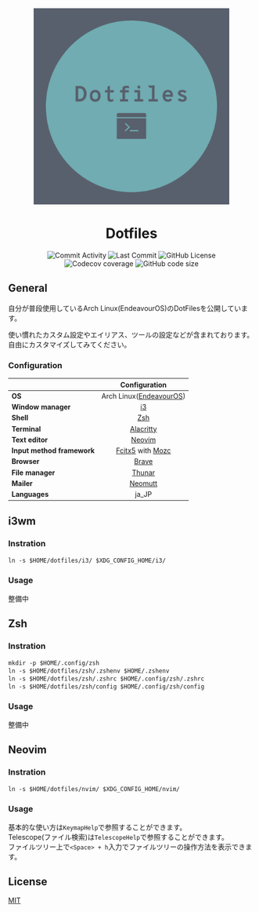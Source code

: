 <br>
<br>
<br>
<br>
<p align="center">
  <img src="assets/logo.png" alt="Logo" width="400">
</p>

<h1 align="center">Dotfiles</h1>

<div align="center"><p>
<img alt="Commit Activity" src="https://img.shields.io/github/commit-activity/m/v8yte/dotfiles?style=for-the-badge&logo=instatus&color=C9CBFF&logoColor=D9E0EE&labelColor=302D41" />
<img alt="Last Commit" src="https://img.shields.io/github/last-commit/v8yte/dotfiles?style=for-the-badge&logo=instatus&color=ee999f&logoColor=D9E0EE&labelColor=302D41" />
<img src="https://img.shields.io/github/license/v8yte/dotfiles?style=for-the-badge&logo=instatus&color=c69ff5&logoColor=D9E0EE&labelColor=302D41" alt="GitHub License"><br>
<img src="https://img.shields.io/github/watchers/v8yte/dotfiles?style=for-the-badge&logo=bilibili&color=F5E0DC&logoColor=D9E0EE&labelColor=302D41" alt="Codecov coverage">
<img src="https://img.shields.io/github/repo-size/v8yte/dotfiles?color=%23DDB6F2&label=SIZE&logo=instatus&style=for-the-badge&logoColor=D9E0EE&labelColor=302D41" alt="GitHub code size">
</div>

## General

自分が普段使用しているArch Linux(EndeavourOS)のDotFilesを公開しています。

使い慣れたカスタム設定やエイリアス、ツールの設定などが含まれております。自由にカスタマイズしてみてください。

### Configuration
|                            | Configuration                                                                         |
|----------------------------|:-------------------------------------------------------------------------------------:|
| **OS**                     | Arch Linux([EndeavourOS](https://endeavouros.com/))                                   |
| **Window manager**         | [i3](https://i3wm.org/)                                                               |
| **Shell**                  | [Zsh](https://zsh.org/)                                                               |
| **Terminal**               | [Alacritty](https://alacritty.org/)                                                   |
| **Text editor**            | [Neovim](https://neovim.io/)                                                          |
| **Input method framework** | [Fcitx5](https://github.com/fcitx/fcitx5) with [Mozc](https://www.google.co.jp/ime/)  |
| **Browser**                | [Brave](https://brave.com/ja/)                                                        |
| **File manager**           | [Thunar](https://docs.xfce.org/xfce/thunar/start)                                     |
| **Mailer**                 | [Neomutt](https://neomutt.org/)                                                       |
| **Languages**              | ja_JP                                                                                 |

## i3wm
### Instration
```
ln -s $HOME/dotfiles/i3/ $XDG_CONFIG_HOME/i3/
```
### Usage
整備中
## Zsh
### Instration
```
mkdir -p $HOME/.config/zsh
ln -s $HOME/dotfiles/zsh/.zshenv $HOME/.zshenv
ln -s $HOME/dotfiles/zsh/.zshrc $HOME/.config/zsh/.zshrc
ln -s $HOME/dotfiles/zsh/config $HOME/.config/zsh/config
```
### Usage
整備中
## Neovim
### Instration
```
ln -s $HOME/dotfiles/nvim/ $XDG_CONFIG_HOME/nvim/
```
### Usage
基本的な使い方は`KeymapHelp`で参照することができます。  
Telescope(ファイル検索)は`TelescopeHelp`で参照することができます。  
ファイルツリー上で`<Space> + h`入力でファイルツリーの操作方法を表示できます。
## License
[MIT]()
